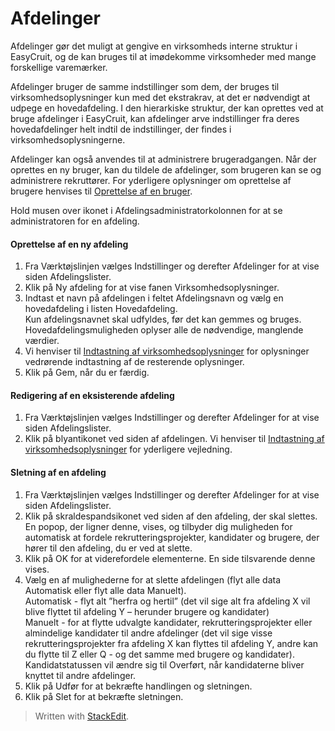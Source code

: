 # Afdelinger

Afdelinger gør det muligt at gengive en virksomheds interne struktur i EasyCruit, og de kan bruges til at imødekomme virksomheder med mange forskellige varemærker.

Afdelinger bruger de samme indstillinger som dem, der bruges til virksomhedsoplysninger kun med det ekstrakrav, at det er nødvendigt at udpege en hovedafdeling. I den hierarkiske struktur, der kan oprettes ved at bruge afdelinger i EasyCruit, kan afdelinger arve indstillinger fra deres hovedafdelinger helt indtil de indstillinger, der findes i virksomhedsoplysningerne.

Afdelinger kan også anvendes til at administrere brugeradgangen. Når der oprettes en ny bruger, kan du tildele de afdelinger, som brugeren kan se og administrere rekruttører. For yderligere oplysninger om oprettelse af brugere henvises til  [Oprettelse af en bruger](users_create_edit_delete.htm).

Hold musen over ikonet i  Afdelingsadministratorkolonnen  for at se administratoren for en afdeling.

#### Oprettelse af en ny afdeling

1.  Fra  Værktøjslinjen  vælges  Indstillinger  og derefter  Afdelinger  for at vise siden  Afdelingslister.
2.  Klik på  Ny afdeling  for at vise fanen  Virksomhedsoplysninger.
3.  Indtast et navn på afdelingen i feltet  Afdelingsnavn  og vælg en hovedafdeling i listen  Hovedafdeling.  
    Kun afdelingsnavnet skal udfyldes, før det kan gemmes og bruges. Hovedafdelingsmuligheden oplyser alle de nødvendige, manglende værdier.
4.  Vi henviser til  [Indtastning af virksomhedsoplysninger](company_information.htm)  for oplysninger vedrørende indtastning af de resterende oplysninger.
5.  Klik på  Gem, når du er færdig.

#### Redigering af en eksisterende afdeling

1.  Fra  Værktøjslinjen  vælges  Indstillinger  og derefter  Afdelinger  for at vise siden  Afdelingslister.
2.  Klik på blyantikonet ved siden af afdelingen. Vi henviser til  [Indtastning af virksomhedsoplysninger](company_information.htm)  for yderligere vejledning.

#### Sletning af en afdeling

1.  Fra  Værktøjslinjen  vælges  Indstillinger  og derefter  Afdelinger  for at vise siden  Afdelingslister.
2.  Klik på skraldespandsikonet ved siden af den afdeling, der skal slettes. En popop, der ligner denne, vises, og tilbyder dig muligheden for automatisk at fordele rekrutteringsprojekter, kandidater og brugere, der hører til den afdeling, du er ved at slette.
3.  Klik på  OK  for at viderefordele elementerne. En side tilsvarende denne vises.
4.  Vælg en af mulighederne for at slette afdelingen (flyt alle data Automatisk eller flyt alle data Manuelt).  
    Automatisk  - flyt alt ”herfra og hertil” (det vil sige alt fra afdeling X vil blive flyttet til afdeling Y – herunder brugere og kandidater)  
    Manuelt  - for at flytte udvalgte kandidater, rekrutteringsprojekter eller almindelige kandidater til andre afdelinger (det vil sige visse rekrutteringsprojekter fra afdeling X kan flyttes til afdeling Y, andre kan du flytte til Z eller Q - og det samme med brugere og kandidater).  
    Kandidatstatussen vil ændre sig til Overført, når kandidaterne bliver knyttet til andre afdelinger.
5.  Klik på  Udfør  for at bekræfte handlingen og sletningen.
6.  Klik på  Slet  for at bekræfte sletningen.


> Written with [StackEdit](https://stackedit.io/).
<!--stackedit_data:
eyJoaXN0b3J5IjpbOTc2MzkxODRdfQ==
-->